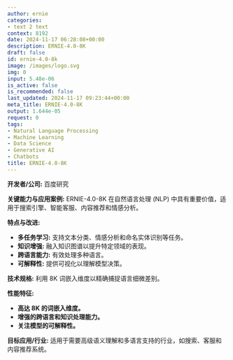 ```yaml
---
author: ernie
categories:
- text 2 text
context: 8192
date: 2024-11-17 06:28:08+00:00
description: ERNIE-4.0-8K
draft: false
id: ernie-4.0-8k
image: /images/logo.svg
img: 0
input: 5.48e-06
is_active: false
is_recommended: false
last_updated: 2024-11-17 09:23:44+00:00
meta_title: ERNIE-4.0-8K
output: 1.644e-05
request: 0
tags:
- Natural Language Processing
- Machine Learning
- Data Science
- Generative AI
- Chatbots
title: ERNIE-4.0-8K
---
```




**开发者/公司:** 百度研究

**关键能力与应用案例:** ERNIE-4.0-8K 在自然语言处理 (NLP) 中具有重要价值，适用于搜索引擎、智能客服、内容推荐和情感分析。

**特点与改进:**
- **多任务学习:** 支持文本分类、情感分析和命名实体识别等任务。
- **知识增强:** 融入知识图谱以提升特定领域的表现。
- **跨语言能力:** 有效处理多种语言。
- **可解释性:** 提供可视化以理解模型决策。

**技术规格:** 利用 8K 词嵌入维度以精确捕捉语言细微差别。

**性能特征:**
- **高达 8K 的词嵌入维度。**
- **增强的跨语言和知识处理能力。**
- **关注模型的可解释性。**

**目标应用/行业:** 适用于需要高级语义理解和多语言支持的行业，如搜索、客服和内容推荐系统。

